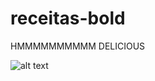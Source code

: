 # receitas-bold
HMMMMMMMMMM DELICIOUS

![alt text](https://images.tcdn.com.br/img/img_prod/895610/barra_bold_60g_bold_snacks_897_1_85cf84ee7221da2619e4d5ce54871619.jpg)

